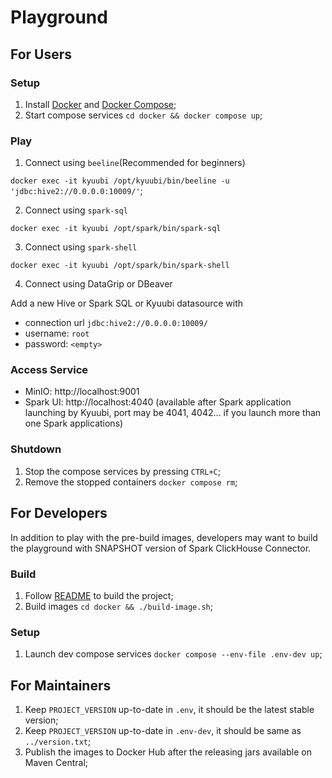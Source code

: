Playground
===

## For Users

### Setup

1. Install [Docker](https://docs.docker.com/get-docker/) and [Docker Compose](https://docs.docker.com/compose/);
2. Start compose services `cd docker && docker compose up`;

### Play

1. Connect using `beeline`(Recommended for beginners)

`docker exec -it kyuubi /opt/kyuubi/bin/beeline -u 'jdbc:hive2://0.0.0.0:10009/'`;

2. Connect using `spark-sql`

`docker exec -it kyuubi /opt/spark/bin/spark-sql`

3. Connect using `spark-shell`

`docker exec -it kyuubi /opt/spark/bin/spark-shell`

4. Connect using DataGrip or DBeaver

Add a new Hive or Spark SQL or Kyuubi datasource with

- connection url `jdbc:hive2://0.0.0.0:10009/`
- username: `root`
- password: `<empty>`

### Access Service

- MinIO: http://localhost:9001
- Spark UI: http://localhost:4040 (available after Spark application launching by Kyuubi, port may be 4041, 4042... if you launch more than one Spark applications)

### Shutdown

1. Stop the compose services by pressing `CTRL+C`; 
2. Remove the stopped containers `docker compose rm`;

## For Developers

In addition to play with the pre-build images, developers may want to build the playground with SNAPSHOT version of Spark ClickHouse Connector.

### Build

1. Follow [README](../README.md#build) to build the project;
2. Build images `cd docker && ./build-image.sh`;

### Setup

1. Launch dev compose services `docker compose --env-file .env-dev up`;

## For Maintainers

1. Keep `PROJECT_VERSION` up-to-date in `.env`, it should be the latest stable version;
2. Keep `PROJECT_VERSION` up-to-date in `.env-dev`, it should be same as `../version.txt`;
3. Publish the images to Docker Hub after the releasing jars available on Maven Central;
